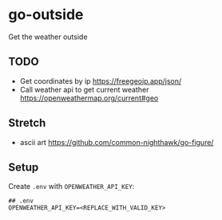 # go-outside

Get the weather outside

## TODO
* Get coordinates by ip https://freegeoip.app/json/
* Call weather api to get current weather https://openweathermap.org/current#geo


## Stretch
* ascii art https://github.com/common-nighthawk/go-figure/

## Setup
Create `.env` with `OPENWEATHER_API_KEY`:
```
## .env
OPENWEATHER_API_KEY=<REPLACE_WITH_VALID_KEY>
```